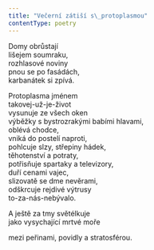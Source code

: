 ```yaml
---
title: "Večerní zátiší s\_protoplasmou"
contentType: poetry
---
```


<section>

Domy obrůstají  
lišejem soumraku,  
rozhlasové noviny  
pnou se po fasádách,  
karbanátek si zpívá.

Protoplasma jménem  
takovej-už-je-život  
vysunuje ze všech oken  
výběžky s bystrozrakými babími hlavami,  
oblévá chodce,  
vniká do postelí naproti,  
pohlcuje slzy, střepiny hádek,  
těhotenství a potraty,  
potřisňuje spartaky a televizory,  
duří cenami vajec,  
slizovatě se dme nevěrami,  
odškrcuje rejdivé výtrusy  
to-za-nás-nebývalo.

A ještě za tmy světélkuje  
jako vysychající mrtvé moře

mezi peřinami, povidly a stratosférou.

</section>
